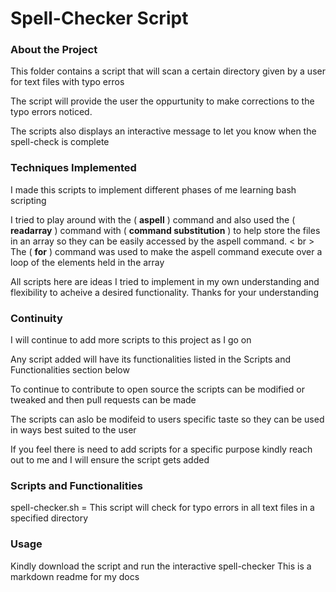 # Spell-Checker Script

### About the Project

This folder contains a script that will scan a certain directory given by a user for text files with typo erros

The script will provide the user the oppurtunity to make corrections to the typo errors noticed.

The scripts also displays an interactive message to let you know when the spell-check is complete 


### Techniques Implemented

I made this scripts to implement different phases of me learning bash scripting

I tried to play around with the ( **aspell** ) command and also used the ( **readarray** ) command with ( **command substitution** ) to help store the files in an array so they can be easily accessed by the aspell command. < br > The ( **for** ) command was used to make the aspell command execute over a loop of the elements held in the array 

All scripts here are ideas I tried to implement in my own understanding and flexibility to acheive a desired functionality. Thanks for your understanding

### Continuity
I will continue to add more scripts to this project as I go on

Any script added will have its functionalities listed in the Scripts and Functionalities section below

To continue to contribute to open source the scripts can be modified or tweaked and then pull requests can be made 

The scripts can aslo be modifeid to users specific taste so they can be used in ways best suited to the user

If you feel there is need to add scripts for a specific purpose kindly reach out to me and I will ensure the script gets added 

### Scripts and Functionalities
spell-checker.sh = This script will check for typo errors in all text files in a specified directory <br> 

### Usage
Kindly download the script and run the interactive spell-checker
This is a markdown readme for my docs

